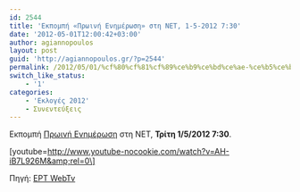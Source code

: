 ```yaml
---
id: 2544
title: 'Εκπομπή «Πρωινή Ενημέρωση» στη ΝΕΤ, 1-5-2012 7:30'
date: '2012-05-01T12:00:42+03:00'
author: agiannopoulos
layout: post
guid: 'http://agiannopoulos.gr/?p=2544'
permalink: /2012/05/01/%cf%80%cf%81%cf%89%ce%b9%ce%bd%ce%ae-%ce%b5%ce%bd%ce%b7%ce%bc%ce%ad%cf%81%cf%89%cf%83%ce%b7-%ce%bd%ce%b5%cf%84/
switch_like_status:
    - '1'
categories:
    - 'Εκλογές 2012'
    - Συνεντεύξεις
---
```


Εκπομπή [Πρωινή Ενημέρωση](http://tvradio.ert.gr/details.asp?pid=3364149&chid=9) στη ΝΕΤ, **Τρίτη 1/5/2012 7:30**.

\[youtube=http://www.youtube-nocookie.com/watch?v=AH-iB7L926M&amp;rel=0\]

Πηγή: [ΕΡΤ WebTv](http://www.ert.gr/webtv/index.php/component/k2/item/3742-giannopoulos-ananiadis-kolokouris-01-05-2012.html)